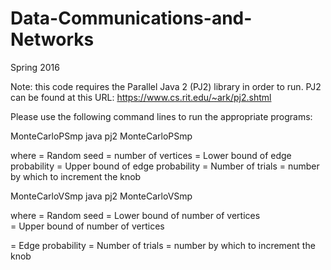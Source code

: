 # Data-Communications-and-Networks
Spring 2016

Note: this code requires the Parallel Java 2 (PJ2) library in order to run. 
PJ2 can be found at this URL: https://www.cs.rit.edu/~ark/pj2.shtml

Please use the following command lines to run the appropriate programs:

MonteCarloPSmp
    java pj2 MonteCarloPSmp <seed> <V> <lowerP> <upperP> <T> <increment>
    
where
<seed> = Random seed
<V> = number of vertices 
<lowerP> = Lower bound of edge probability
<upperP> = Upper bound of edge probability
<T> = Number of trials
<increment> = number by which to increment the knob


    
MonteCarloVSmp
    java pj2 MonteCarloVSmp <seed> <lowerV> <upperV> <p> <T> <increment>
    
where
<seed> = Random seed
<lowerV> = Lower bound of number of vertices  
<upperV> = Upper bound of number of vertices
<p> = Edge probability
<T> = Number of trials
<increment> = number by which to increment the knob
